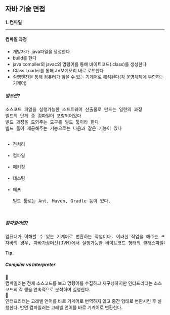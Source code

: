 <h2>자바 기술 면접</h2>
<b>1. 컴파일</b><br>
<hr>
<h4>컴파일 과정</h4>
<ul>
  <li>개발자가 .java파일을 생성한다</li>
  <li>build를 한다</li>
  <li>java compiler의 javac의 명령어를 통해 바이트코드(.class)를 생성한다</li>
  <li>Class Loader를 통해 JVM메모리 내로 로드한다</li>
  <li>실행엔진을 통해 컴퓨터가 읽을 수 있는 기계어로 해석된다(각 운영체제에 부합하는 기계어)</li>
</ul>
<h5>빌드란?</h5>
<pre>
소스코드 파일을 실행가능한 소프트웨어 산출물로 만드는 일련의 과정
빌드의 단계 중 컴파일이 포함되어있다
빌드 과정을 도와주는 도구를 빌드 툴이라 한다
빌드 툴이 제공해주는 기능으로는 다음과 같은 기능이 있다
<ul>
<li>전처리</li>
<li>컴파일</li>
<li>패키징</li>
<li>테스팅</li>
<li>배포</li>
빌드 툴로는 Ant, Maven, Gradle 등이 있다.
</ul>
</pre>

<h5>컴파일이란?</h5>
<pre>
컴퓨터가 이해할 수 있는 기계어로 변환하는 작업이다. 이러한 작업을 해주는 프로그램을 가르켜 컴파일러(Compiler)라 한다.
자바의 경우, 자바가상머신(JVM)에서 실행가능한 바이트코드 형태의 클래스파일이 생성이 된다.
</pre>
<strong>Tip.</strong>
<h5>Compiler vs Interpreter</h5>
🤚<br>
컴파일러는 전체 소스코드를 보고 명령어를 수집하고 재구성하지만
인터프리터는 소스코드의 각 행을 연속적으로 분석하며 실행한다.
<br>
🤚 <br>
인터프리터는 고레벨 언어를 바로 기계어로 번역하지 않고 중간 형태로 변환시킨 후 실행한다.
반면 컴파일러는 고레벨 언어를 바로 기계어로 변환한다.
